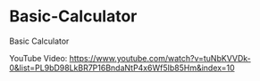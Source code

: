 # Basic-Calculator

Basic Calculator<br>

YouTube Video: https://www.youtube.com/watch?v=tuNbKVVDk-0&list=PL9bD98LkBR7P16BndaNtP4x6Wf5Ib85Hm&index=10
